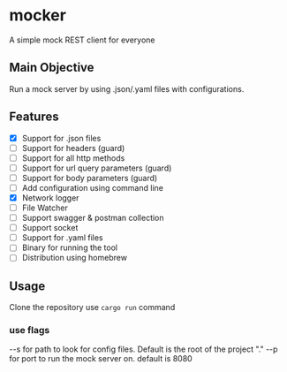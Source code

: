 # mocker
A simple mock REST client for everyone

## Main Objective 
Run a mock server by using .json/.yaml files with configurations.

## Features
- [x] Support for .json files 
- [ ] Support for headers (guard)
- [ ] Support for all http methods
- [ ] Support for url query parameters (guard)
- [ ] Support for body parameters (guard)
- [ ] Add configuration using command line
- [X] Network logger
- [ ] File Watcher
- [ ] Support swagger & postman collection
- [ ] Support socket
- [ ] Support for .yaml files 
- [ ] Binary for running the tool 
- [ ] Distribution using homebrew

## Usage
Clone the repository 
use `cargo run` command

### use flags 
--s for path to look for config files. Default is the root of the project "."
--p for port to run the mock server on. default is 8080

